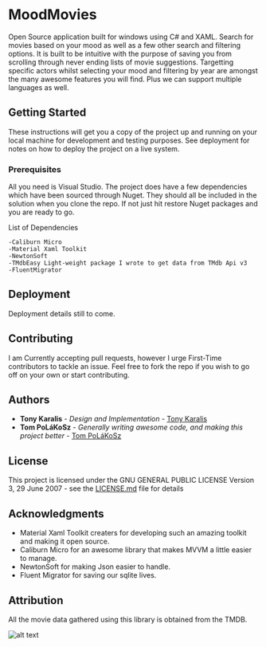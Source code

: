 # MoodMovies

Open Source application built for windows using C# and XAML. Search for movies based on your mood as well as a few other search and filtering options. It is built to be intuitive with the purpose of saving you from scrolling through never ending lists of movie suggestions. Targetting specific actors whilst selecting your mood and filtering by year are amongst the many awesome features you will find. Plus we can support multiple languages as well.

## Getting Started

These instructions will get you a copy of the project up and running on your local machine for development and testing purposes. See deployment for notes on how to deploy the project on a live system.

### Prerequisites

All you need is Visual Studio. The project does have a few dependencies which have been sourced through Nuget. They should all be included in the solution when you clone the repo. If not just hit restore Nuget packages and you are ready to go.
 
List of Dependencies
```
-Caliburn Micro
-Material Xaml Toolkit
-NewtonSoft
-TMdbEasy Light-weight package I wrote to get data from TMdb Api v3
-FluentMigrator
```

## Deployment

Deployment details still to come.

## Contributing

I am Currently accepting pull requests, however I urge First-Time contributors to tackle an issue. Feel free to fork the repo if you wish to go off on your own or start contributing.

## Authors
* **Tony Karalis** - *Design and Implementation* - [Tony Karalis](https://github.com/tonykaralis)
* **Tom PoLáKoSz** - *Generally writing awesome code, and making this project better* - [Tom PoLáKoSz](https://github.com/PoLaKoSz)

## License

This project is licensed under the GNU GENERAL PUBLIC LICENSE Version 3, 29 June 2007 - see the [LICENSE.md](LICENSE.md) file for details

## Acknowledgments

* Material Xaml Toolkit creaters for developing such an amazing toolkit and making it open source.
* Caliburn Micro for an awesome library that makes MVVM a little easier to manage.
* NewtonSoft for making Json easier to handle.
* Fluent Migrator for saving our sqlite lives.

## Attribution

All the movie data gathered using this library is obtained from the TMDB. 

![alt text](https://github.com/tonykaralis/MoodMovies/blob/develop/MoodMovies/Images/408x161-powered-by-rectangle-green-bb4301c10ddc749b4e79463811a68afebeae66ef43d17bcfd8ff0e60ded7ce99.png)
